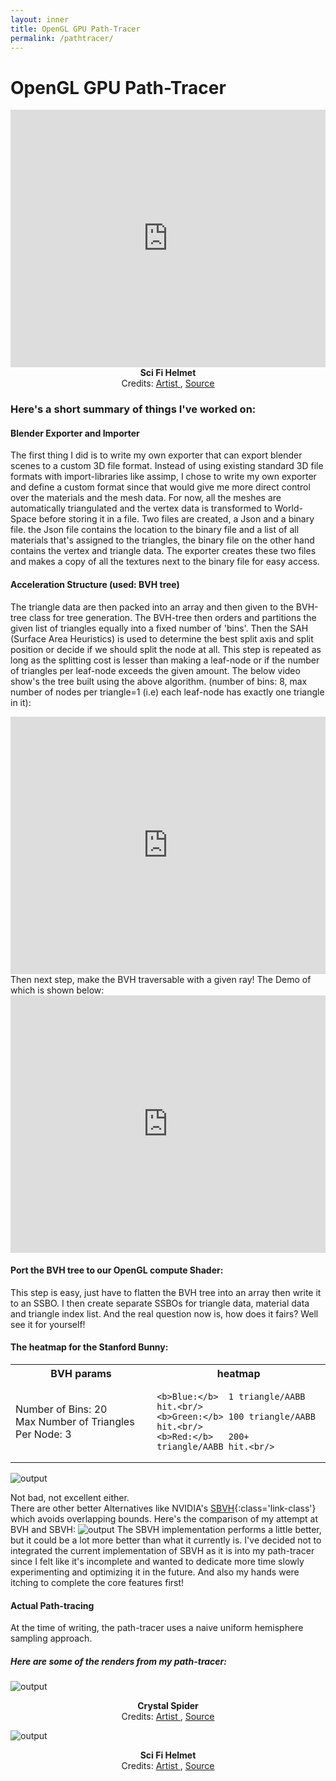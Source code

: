 ```yaml
---
layout: inner
title: OpenGL GPU Path-Tracer
permalink: /pathtracer/
---
```

# OpenGL GPU Path-Tracer


<iframe width="100%" height="412px" src="https://www.youtube.com/embed/86xruFAXSHI" title="YouTube video player" frameborder="0" allow="accelerometer; autoplay; clipboard-write; encrypted-media; gyroscope; picture-in-picture" allowfullscreen></iframe>
<center>
<b>Sci Fi Helmet</b><br/>
Credits:
<a href='https://sketchfab.com/cenobyte' class='link-class'> Artist </a>,
<a href='https://sketchfab.com/3d-models/sci-fi-helmet-57c4e5784952425bbe95e5975bbff694' class='link-class'> Source </a>
</center>


### **Here's a short summary of things I've worked on:**

#### Blender Exporter and Importer
The first thing I did is to write my own exporter that can export blender scenes to a custom 3D file format.
Instead of using existing standard 3D file formats with import-libraries like assimp, I chose to write my own exporter and define a custom format since that would give me more direct control over the materials and the mesh data. For now, all the meshes are automatically triangulated and the vertex data is transformed to World-Space before storing it in a file.  Two files are created, a Json and a binary file. the Json file contains the location to the binary file and a list of all materials that's assigned to the triangles, the binary file on the other hand contains the vertex and triangle data.
The exporter creates these two files and makes a copy of all the textures next to the binary file for easy access.
#### Acceleration Structure (used: BVH tree)
The triangle data are then packed into an array and then given to the BVH-tree class for tree generation. The BVH-tree then orders and partitions the given list of triangles equally into a fixed number of 'bins'. Then the SAH (Surface Area Heuristics) is used to determine the best split axis and split position or decide if we should split the node at all. This step is repeated as long as the splitting cost is lesser than making a leaf-node or if the number of triangles per leaf-node exceeds the given amount.
The below video show's the tree built using the above algorithm. (number of bins: 8, max number of nodes per triangle=1 (i.e) each leaf-node has exactly one triangle in it):
<iframe width="100%" height="412px" src="https://www.youtube.com/embed/yIk_IhPxnIM" title="YouTube video player" frameborder="0" allow="accelerometer; autoplay; clipboard-write; encrypted-media; gyroscope; picture-in-picture" allowfullscreen></iframe>
Then next step, make the BVH traversable with a given ray!
The Demo of which is shown below:
<iframe width="100%" height="412px" src="https://www.youtube.com/embed/1qgJ9R6hCEA" title="YouTube video player" frameborder="0" allow="accelerometer; autoplay; clipboard-write; encrypted-media; gyroscope; picture-in-picture" allowfullscreen></iframe>

#### Port the BVH tree to our OpenGL compute Shader:
This step is easy, just have to flatten the BVH tree into an array then write it to an SSBO. I then create separate SSBOs for triangle data, material data and triangle index list.
And the real question now is, how does it fairs?
Well see it for yourself!
#### The heatmap for the Stanford Bunny:
<table class="table-style">
  <tr>
    <th>BVH params</th> <th>heatmap</th>
  </tr>
  <tr>
  <td>
    Number of Bins: 20<br/>
    Max Number of Triangles Per Node: 3<br/>
  </td>
  <td>

    <b>Blue:</b>  1 triangle/AABB hit.<br/>
    <b>Green:</b> 100 triangle/AABB hit.<br/>
    <b>Red:</b>   200+ triangle/AABB hit.<br/>
  </td>
  </tr>
</table>


<img src="/img/posts/sbunny.png" title="output" >

Not bad, not excellent either.
<br/>
There are other better Alternatives like NVIDIA's [SBVH](https://www.nvidia.in/docs/IO/77714/sbvh.pdf){:class='link-class'} which avoids overlapping bounds. Here's the comparison of my attempt at BVH and SBVH:
<img src="/img/posts/sbvh bvh bunny.png" title="output" >
The SBVH implementation performs a little better, but it could be a lot more better than what it currently is. I've decided not to integrated the current implementation of SBVH as it is into my path-tracer since I felt like it's incomplete and wanted to dedicate more time slowly experimenting and optimizing it in the future. And also my hands were itching to complete the core features first!  



#### Actual Path-tracing
At the time of writing, the path-tracer uses a naive uniform hemisphere sampling approach.
##### Here are some of the renders from my path-tracer:
 <img src="/img/posts/spider.png" title="output" >
<center>

<b>Crystal Spider</b><br/>
Credits:
<a href='https://sketchfab.com/Your_friendly_wolf' class='link-class'> Artist </a>,
<a href='https://sketchfab.com/3d-models/crystal-spider-5d83a21690fa416f86c570a7377e935d' class='link-class'> Source </a>
</center>

<img src="/img/posts/helmet.png" title="output" >
<center>

<b>Sci Fi Helmet</b><br/>
Credits:
<a href='https://sketchfab.com/cenobyte' class='link-class'> Artist </a>,
<a href='https://sketchfab.com/3d-models/sci-fi-helmet-57c4e5784952425bbe95e5975bbff694' class='link-class'> Source </a>
</center>
